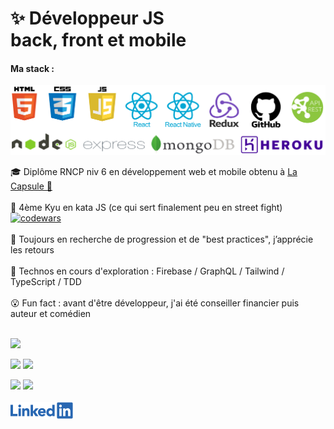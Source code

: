  # ✨ Développeur JS <br/> back, front et mobile  

#### Ma stack :   

<img src="TechnosAll.png" width="535" alt="HTML 5, CSS, JS, React, React Native, Redux, Bootstrap, Node.js, Express, MongoDB">
</br>

🎓 Diplôme RNCP niv 6 en développement web et mobile obtenu à [La Capsule 🚀](https://www.linkedin.com/feed/update/urn:li:activity:6714913864439369728/)  
<br/>
🥋 4ème Kyu en kata JS (ce qui sert finalement peu en street fight) [![codewars](https://www.codewars.com/users/Maxime%20Verdy/badges/micro)](https://www.codewars.com/users/Maxime%20Verdy)  
<br/>
🙏 Toujours en recherche de progression et de "best practices", j’apprécie les retours  
<br/>
🔎 Technos en cours d'exploration : Firebase / GraphQL / Tailwind / TypeScript / TDD  
<br/>
😮 Fun fact : avant d'être développeur, j'ai été conseiller financier puis auteur et comédien
<br/>
<br/>

![](https://github-profile-summary-cards.vercel.app/api/cards/profile-details?username=MaximeVerdy&theme=nord_bright)

![](https://github-profile-summary-cards.vercel.app/api/cards/repos-per-language?username=MaximeVerdy&theme=nord_bright)    ![](https://github-profile-summary-cards.vercel.app/api/cards/most-commit-language?username=MaximeVerdy&theme=nord_bright)

![](https://github-profile-summary-cards.vercel.app/api/cards/stats?username=MaximeVerdy&theme=nord_bright) ![](https://github-profile-summary-cards.vercel.app/api/cards/productive-time?username=MaximeVerdy&theme=nord_bright)
<br/>
<br/>
<a href="https://www.linkedin.com/in/maximeverdy/">
<img src="Linkedin-logo.png" width="100" alt="badge LinkedIn">
</a>
